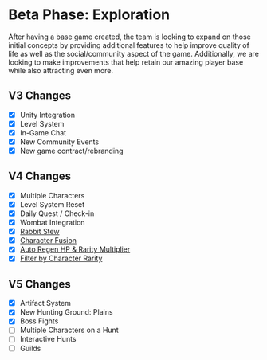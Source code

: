 # Beta Phase: Exploration

After having a base game created, the team is looking to expand on those initial concepts by providing additional features to help improve quality of life as well as the social/community aspect of the game. Additionally, we are looking to make improvements that help retain our amazing player base while also attracting even more.

## V3 Changes

- [x] Unity Integration
- [x] Level System
- [x] In-Game Chat
- [x] New Community Events
- [x] New game contract/rebranding

## V4 Changes

- [x] Multiple Characters
- [x] Level System Reset
- [x] Daily Quest / Check-in
- [x] Wombat Integration
- [x] [Rabbit Stew](/blog/v4-3-0-release)
- [x] [Character Fusion](/blog/upcoming-v4-5-0-changes-character-fusion)
- [x] [Auto Regen HP &amp; Rarity Multiplier](/blog/v4-6-0-release)
- [x] [Filter by Character Rarity](/blog/v4-7-0-release)

## V5 Changes

- [x] Artifact System
- [x] New Hunting Ground: Plains
- [x] Boss Fights
- [ ] Multiple Characters on a Hunt
- [ ] Interactive Hunts
- [ ] Guilds
